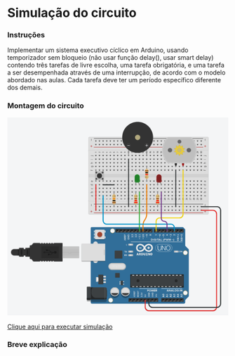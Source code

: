 # Simulação do circuito

### Instruções

Implementar um sistema executivo cíclico em Arduino, usando temporizador sem bloqueio (não usar função delay(), usar smart delay) contendo três tarefas de livre escolha, uma tarefa obrigatória, e uma tarefa a ser desempenhada através de uma interrupção, de acordo com o modelo abordado nas aulas. Cada tarefa deve ter um período específico diferente dos demais.

### Montagem do circuito

![Circuito](../img/q2.png)


[Clique aqui para executar simulação](https://www.tinkercad.com/things/bDClox4x84D?sharecode=njZUcLxXm3IQSfF-h9S_ioxP6Chrw0FKcdQP9vhDtXE)

### Breve explicação


